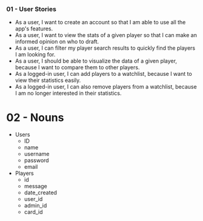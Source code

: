 ### 01 - User Stories

- As a user, I want to create an account so that I am able to use all the app's features.
- As a user, I want to view the stats of a given player so that I can make an informed opinion on who to draft.
- As a user, I can filter my player search results to quickly find the players I am looking for.
- As a user, I should be able to visualize the data of a given player, because I want to compare them to other players.
- As a logged-in user, I can add players to a watchlist, because I want to view their statistics easily.
- As a logged-in user, I can also remove players from a watchlist, because I am no longer interested in their statistics.

# 02 - Nouns

- Users
  - ID
  - name
  - username
  - password
  - email
- Players
  - id
  - message
  - date_created
  - user_id
  - admin_id
  - card_id












